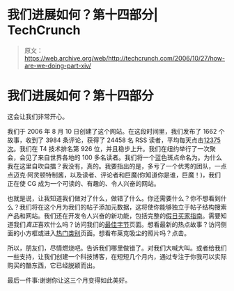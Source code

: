 # 我们进展如何？第十四部分| TechCrunch

> 原文：<https://web.archive.org/web/http://techcrunch.com/2006/10/27/how-are-we-doing-part-xiv/>

# 我们进展如何？第十四部分

这会让我们非常开心。

我们于 2006 年 8 月 10 日创建了这个网站。在这段时间里，我们发布了 1662 个故事，收到了 3984 条评论，获得了 24458 名 RSS 读者，平均每天点击[12375 次](https://web.archive.org/web/20130627215442/http://www.sitemeter.com/?a=stats&s=s27crunchgear)。我们在 T4 技术排名第 926 位，并且稳步上升。我们在纽约举行了一次聚会，会见了来自世界各地的 100 多名读者。我们将一个蓝色斑点命名为。为什么我在这里自吹自擂？我没有，真的。我要指出的是，多亏了一个优秀的团队，一点点迈克·阿灵顿特制酱，以及读者、评论者和巨魔(你知道你是谁，巨魔！)，我们正在使 CG 成为一个可读的、有趣的、令人兴奋的网站。

也就是说，让我知道我们做对了什么，做错了什么。你还需要什么？你不想看到什么？我们将在这个月为我们的帖子添加元数据，这将使你能够独立于帖子结构搜索产品和网站。我们还在开发令人兴奋的新功能，包括完整的[假日买家指南](https://web.archive.org/web/20130627215442/http://www.crunchgear.com/holidays-2006)。需要知道我们*真正*喜欢什么吗？访问我们的[最佳字节](https://web.archive.org/web/20130627215442/http://www.crunchgear.com/crunchgear-best-bytes)页面。想看最新的热点故事？访问侧面的小方框或进入[热门类别](https://web.archive.org/web/20130627215442/http://www.crunchgear.com/category/hot)页面。想看布莱克吸尘的照片吗？点击。

所以，朋友们，尽情燃烧吧。告诉我们哪里做错了。对我们大喊大叫。或者给我们一些支持，让我们创建一个科技博客，在短短几个月内，通过专注于你我可以实际购买的酷东西，它已经脱颖而出。

最后一件事:谢谢你让这三个月变得如此美好。